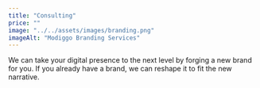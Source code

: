 ```yaml
---
title: "Consulting"
price: ""
image: "../../assets/images/branding.png"
imageAlt: "Modiggo Branding Services"
---
```


We can take your digital presence to the next level by forging a new brand for you. If you already have a brand, we can reshape it to fit the new narrative.